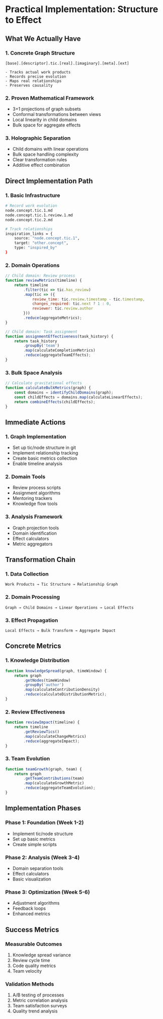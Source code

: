 # Practical Implementation: Structure to Effect

## What We Actually Have

### 1. Concrete Graph Structure

```
[base].[descriptor].tic.[real].[imaginary].[meta].[ext]

- Tracks actual work products
- Records precise evolution
- Maps real relationships
- Preserves causality
```

### 2. Proven Mathematical Framework

- 3+1 projections of graph subsets
- Conformal transformations between views
- Local linearity in child domains
- Bulk space for aggregate effects

### 3. Holographic Separation

- Child domains with linear operations
- Bulk space handling complexity
- Clear transformation rules
- Additive effect combination

## Direct Implementation Path

### 1. Basic Infrastructure

```bash
# Record work evolution
node.concept.tic.1.md
node.concept.tic.1.review.1.md
node.concept.tic.2.md

# Track relationships
inspiration_links = {
    source: "node.concept.tic.1",
    target: "other.concept",
    type: "inspired_by"
}
```

### 2. Domain Operations

```javascript
// Child domain: Review process
function reviewMetrics(timeline) {
    return timeline
        .filter(tic => tic.has_review)
        .map(tic => ({
            review_time: tic.review.timestamp - tic.timestamp,
            changes_required: tic.next ? 1 : 0,
            reviewer: tic.review.author
        }))
        .reduce(aggregateMetrics);
}

// Child domain: Task assignment
function assignmentEffectiveness(task_history) {
    return task_history
        .groupBy('team')
        .map(calculateCompletionMetrics)
        .reduce(aggregateTeamEffects);
}
```

### 3. Bulk Space Analysis

```javascript
// Calculate gravitational effects
function calculateBulkMetrics(graph) {
    const domains = identifyChildDomains(graph);
    const childEffects = domains.map(calculateLinearEffects);
    return combineEffects(childEffects);
}
```

## Immediate Actions

### 1. Graph Implementation

- Set up tic/node structure in git
- Implement relationship tracking
- Create basic metrics collection
- Enable timeline analysis

### 2. Domain Tools

- Review process scripts
- Assignment algorithms
- Mentoring trackers
- Knowledge flow tools

### 3. Analysis Framework

- Graph projection tools
- Domain identification
- Effect calculators
- Metric aggregators

## Transformation Chain

### 1. Data Collection

```
Work Products → Tic Structure → Relationship Graph
```

### 2. Domain Processing

```
Graph → Child Domains → Linear Operations → Local Effects
```

### 3. Effect Propagation

```
Local Effects → Bulk Transform → Aggregate Impact
```

## Concrete Metrics

### 1. Knowledge Distribution

```javascript
function knowledgeSpread(graph, timeWindow) {
    return graph
        .getNodes(timeWindow)
        .groupBy('author')
        .map(calculateContributionDensity)
        .reduce(calculateDistributionMetric);
}
```

### 2. Review Effectiveness

```javascript
function reviewImpact(timeline) {
    return timeline
        .getReviewTics()
        .map(calculateChangeMetrics)
        .reduce(aggregateImpact);
}
```

### 3. Team Evolution

```javascript
function teamGrowth(graph, team) {
    return graph
        .getTeamContributions(team)
        .map(calculateGrowthMetric)
        .reduce(aggregateTeamEvolution);
}
```

## Implementation Phases

### Phase 1: Foundation (Week 1-2)

- Implement tic/node structure
- Set up basic metrics
- Create simple scripts

### Phase 2: Analysis (Week 3-4)

- Domain separation tools
- Effect calculators
- Basic visualization

### Phase 3: Optimization (Week 5-6)

- Adjustment algorithms
- Feedback loops
- Enhanced metrics

## Success Metrics

### Measurable Outcomes

1. Knowledge spread variance
2. Review cycle time
3. Code quality metrics
4. Team velocity

### Validation Methods

1. A/B testing of processes
2. Metric correlation analysis
3. Team satisfaction surveys
4. Quality trend analysis